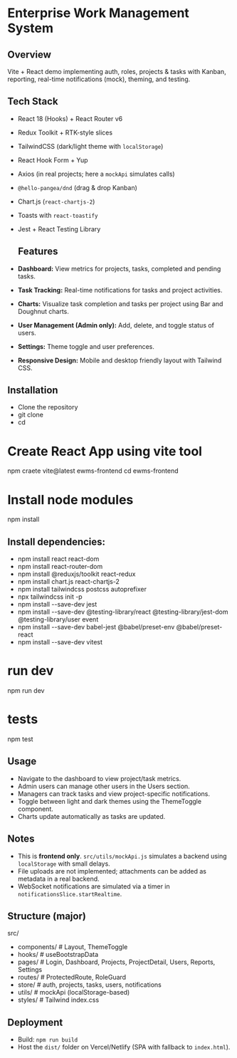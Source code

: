 # Enterprise Work Management System 

## Overview
Vite + React demo implementing auth, roles, projects & tasks with Kanban, reporting, real-time notifications (mock), theming, and testing.

## Tech Stack
- React 18 (Hooks) + React Router v6
- Redux Toolkit + RTK-style slices
- TailwindCSS (dark/light theme with `localStorage`)
- React Hook Form + Yup
- Axios (in real projects; here a `mockApi` simulates calls)
- `@hello-pangea/dnd` (drag & drop Kanban)
- Chart.js (`react-chartjs-2`)
- Toasts with `react-toastify`
- Jest + React Testing Library

  ## Features
- **Dashboard:** View metrics for projects, tasks, completed and pending tasks.
- **Task Tracking:** Real-time notifications for tasks and project activities.
- **Charts:** Visualize task completion and tasks per project using Bar and Doughnut charts.
- **User Management (Admin only):** Add, delete, and toggle status of users.
- **Settings:** Theme toggle and user preferences.
- **Responsive Design:** Mobile and desktop friendly layout with Tailwind CSS.


## Installation
- Clone the repository
- git clone <your-repo-url>
- cd <your-repo-folder>

# Create React App using vite tool
npm craete vite@latest ewms-frontend
cd ewms-frontend

# Install node modules
npm install

## Install dependencies:
- npm install react react-dom
- npm install react-router-dom
- npm install @reduxjs/toolkit react-redux
- npm install chart.js react-chartjs-2
- npm install tailwindcss postcss autoprefixer
- npx tailwindcss init -p
- npm install --save-dev jest
- npm install --save-dev @testing-library/react @testing-library/jest-dom @testing-library/user    event
- npm install --save-dev babel-jest @babel/preset-env @babel/preset-react
- npm install --save-dev vitest

# run dev
npm run dev

# tests
npm test

## Usage

- Navigate to the dashboard to view project/task metrics.
- Admin users can manage other users in the Users section.
- Managers can track tasks and view project-specific notifications.
- Toggle between light and dark themes using the ThemeToggle component.
- Charts update automatically as tasks are updated.

## Notes
- This is **frontend only**. `src/utils/mockApi.js` simulates a backend using `localStorage` with small delays.
- File uploads are not implemented; attachments can be added as metadata in a real backend.
- WebSocket notifications are simulated via a timer in `notificationsSlice.startRealtime`.

## Structure (major)
src/
 - components/       # Layout, ThemeToggle
 - hooks/            # useBootstrapData
 - pages/            # Login, Dashboard, Projects, ProjectDetail, Users, Reports, Settings
 - routes/           # ProtectedRoute, RoleGuard
 - store/            # auth, projects, tasks, users, notifications
 - utils/            # mockApi (localStorage-based)
 - styles/           # Tailwind index.css

## Deployment
- Build: `npm run build`
- Host the `dist/` folder on Vercel/Netlify (SPA with fallback to `index.html`).
